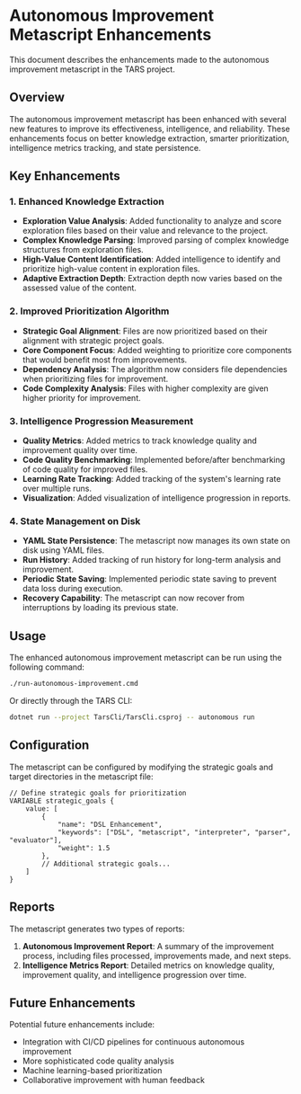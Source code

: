 # Autonomous Improvement Metascript Enhancements

This document describes the enhancements made to the autonomous improvement metascript in the TARS project.

## Overview

The autonomous improvement metascript has been enhanced with several new features to improve its effectiveness, intelligence, and reliability. These enhancements focus on better knowledge extraction, smarter prioritization, intelligence metrics tracking, and state persistence.

## Key Enhancements

### 1. Enhanced Knowledge Extraction

- **Exploration Value Analysis**: Added functionality to analyze and score exploration files based on their value and relevance to the project.
- **Complex Knowledge Parsing**: Improved parsing of complex knowledge structures from exploration files.
- **High-Value Content Identification**: Added intelligence to identify and prioritize high-value content in exploration files.
- **Adaptive Extraction Depth**: Extraction depth now varies based on the assessed value of the content.

### 2. Improved Prioritization Algorithm

- **Strategic Goal Alignment**: Files are now prioritized based on their alignment with strategic project goals.
- **Core Component Focus**: Added weighting to prioritize core components that would benefit most from improvements.
- **Dependency Analysis**: The algorithm now considers file dependencies when prioritizing files for improvement.
- **Code Complexity Analysis**: Files with higher complexity are given higher priority for improvement.

### 3. Intelligence Progression Measurement

- **Quality Metrics**: Added metrics to track knowledge quality and improvement quality over time.
- **Code Quality Benchmarking**: Implemented before/after benchmarking of code quality for improved files.
- **Learning Rate Tracking**: Added tracking of the system's learning rate over multiple runs.
- **Visualization**: Added visualization of intelligence progression in reports.

### 4. State Management on Disk

- **YAML State Persistence**: The metascript now manages its own state on disk using YAML files.
- **Run History**: Added tracking of run history for long-term analysis and improvement.
- **Periodic State Saving**: Implemented periodic state saving to prevent data loss during execution.
- **Recovery Capability**: The metascript can now recover from interruptions by loading its previous state.

## Usage

The enhanced autonomous improvement metascript can be run using the following command:

```bash
./run-autonomous-improvement.cmd
```

Or directly through the TARS CLI:

```bash
dotnet run --project TarsCli/TarsCli.csproj -- autonomous run
```

## Configuration

The metascript can be configured by modifying the strategic goals and target directories in the metascript file:

```
// Define strategic goals for prioritization
VARIABLE strategic_goals {
    value: [
        {
            "name": "DSL Enhancement",
            "keywords": ["DSL", "metascript", "interpreter", "parser", "evaluator"],
            "weight": 1.5
        },
        // Additional strategic goals...
    ]
}
```

## Reports

The metascript generates two types of reports:

1. **Autonomous Improvement Report**: A summary of the improvement process, including files processed, improvements made, and next steps.
2. **Intelligence Metrics Report**: Detailed metrics on knowledge quality, improvement quality, and intelligence progression over time.

## Future Enhancements

Potential future enhancements include:

- Integration with CI/CD pipelines for continuous autonomous improvement
- More sophisticated code quality analysis
- Machine learning-based prioritization
- Collaborative improvement with human feedback
